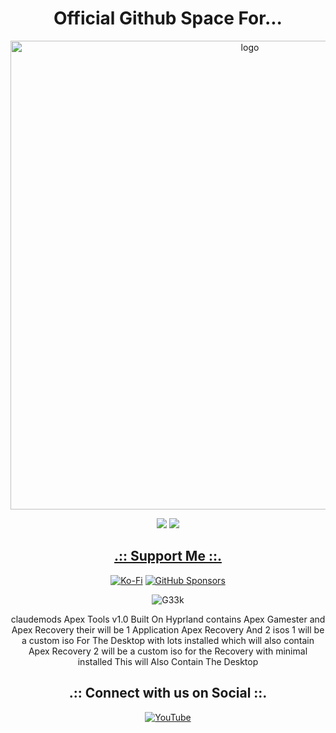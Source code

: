 <h1 align="center">Official Github Space For...</h1>

<p align="center">
    <img width="750" src="https://i.imgur.com/ELSTr7x.png" alt="logo">
</p>

<div align="center">

  <a href="https://www.linux.org" target="_blank"><img src="https://img.shields.io/badge/OS-Linux-e06c75?style=for-the-badge&logo=linux" /></a>
	<a href="https://archlinux.org" target="_blank"><img src="https://img.shields.io/badge/DISTRO-Arch-56b6c2?style=for-the-badge&logo=arch-linux" /></a>
</div>

<div align="center">

## [.:: Support Me ::.](https://www.paypal.com/paypalme/claudemods?country.x=GB&locale)

</div>

<div align="center">

[![Ko-Fi](https://img.shields.io/badge/Ko--fi-F16061?style=for-the-badge&label=claudemods&color=3399FF&Linux&logo=ko-fi&logoColor=white)](https://ko-fi.com/claudemods)
[![GitHub Sponsors](https://img.shields.io/badge/sponsor-30363D?style=for-the-badge&label=claudemods&color=A836FF&logo=GitHub-Sponsors&logoColor=#white)](https://github.com/sponsors/claudemods)</div>

<div align="center">

![G33k](https://i.imgur.com/z1gHBMm.jpeg)

claudemods Apex Tools v1.0 Built On Hyprland
contains Apex Gamester and Apex Recovery 
their will be 1 Application Apex Recovery And 2 isos
1 will be a custom iso For The Desktop with lots installed which will also contain Apex Recovery
2 will be a custom iso for the Recovery with minimal installed This will Also Contain The Desktop

</div>

<div align="center">

<h2 align="center">.:: Connect with us on Social ::.</h2>

<div align="center">

[![YouTube](https://img.shields.io/youtube/channel/subscribers/UC6OgAhBq7Ocb5g1bQfVSd0Q?color=ff0000&label=Youtube&logo=youtube&style=palstic)](https://youtube.com/@claudemods)


</div>

<div align="center">

</div>
